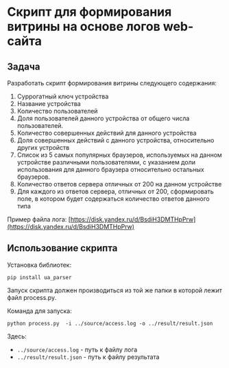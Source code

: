 # Скрипт для формирования витрины на основе логов web-сайта

## Задача

Разработать скрипт формирования витрины следующего содержания:

1. Суррогатный ключ устройства
1. Название устройства
1. Количество пользователей
1. Доля пользователей данного устройства от общего числа пользователей.
1. Количество совершенных действий для данного устройства
1. Доля совершенных действий с данного устройства, относительно других устройств
1. Список из 5 самых популярных браузеров, используемых на данном устройстве различными пользователями, с указанием доли использования для данного браузера относительно остальных браузеров.
1. Количество ответов сервера отличных от 200 на данном устройстве
1. Для каждого из ответов сервера, отличных от 200, сформировать поле, в котором будет содержаться количество ответов данного типа

Пример файла лога: [https://disk.yandex.ru/d/BsdiH3DMTHpPrw](https://disk.yandex.ru/d/BsdiH3DMTHpPrw)

## Использование скрипта

Установка библиотек:

```
pip install ua_parser
```

Запуск скрипта должен производиться из той же папки в которой лежит файл process.py. 

Команда для запуска:
```
python process.py  -i ../source/access.log -o ../result/result.json 
```

Здесь:

* `../source/access.log` - путь к файлу лога
* `../result/result.json` - путь к файлу результата
